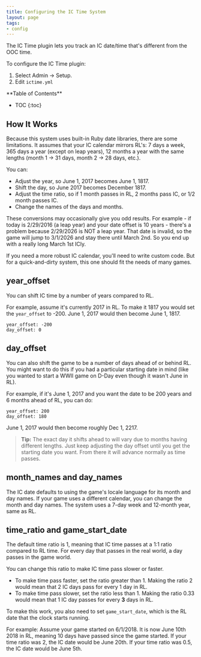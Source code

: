 ```yaml
---
title: Configuring the IC Time System
layout: page
tags:
- config
---
```


The IC Time plugin lets you track an IC date/time that's different from the OOC time.  

To configure the IC Time plugin:

1. Select Admin -> Setup.
2. Edit `ictime.yml`

<div id="inline_toc" markdown="1">
**Table of Contents**

* TOC
{:toc}
</div>

## How It Works

Because this system uses built-in Ruby date libraries, there are some limitations.  It assumes that your IC calendar mirrors RL's: 7 days a week, 365 days a year (except on leap years), 12 months a year with the same lengths (month 1 -> 31 days, month 2 -> 28 days, etc.).  

You can:

* Adjust the year, so June 1, 2017 becomes June 1, 1817.
* Shift the day, so June 2017 becomes December 1817.
* Adjust the time ratio, so if 1 month passes in RL, 2 months pass IC, or 1/2 month passes IC.
* Change the names of the days and months.

These conversions may occasionally give you odd results.  For example - if today is 2/29/2016 (a leap year) and your date offset is 10 years - there's a problem because 2/29/2026 is NOT a leap year.  That date is invalid, so the game will jump to 3/1/2026 and stay there until March 2nd.  So you end up with a really long March 1st ICly.

If you need a more robust IC calendar, you'll need to write custom code.  But for a quick-and-dirty system, this one should fit the needs of many games.

## year_offset

You can shift IC time by a number of years compared to RL.

For example, assume it's currently 2017 in RL.  To make it 1817 you would set the `year_offset` to -200.  June 1, 2017 would then become June 1, 1817.

    year_offset: -200
    day_offset: 0

## day_offset

You can also shift the game to be a number of days ahead of or behind RL.   You might want to do this if you had a particular starting date in mind (like you wanted to start a WWII game on D-Day even though it wasn't June in RL).

For example, if it's June 1, 2017 and you want the date to be 200 years and 6 months ahead of RL, you can do:

    year_offset: 200
    day_offset: 180

June 1, 2017 would then become roughly Dec 1, 2217. 

> <i class="fa fa-info-circle"></i> **Tip:** The exact day it shifts ahead to will vary due to months having different lengths.  Just keep adjusting the day offset until you get the starting date you want.  From there it will advance normally as time passes.

## month_names and day_names

The IC date defaults to using the game's locale language for its month and day names.  If your game uses a different calendar, you can change the month and day names.  The system uses a 7-day week and 12-month year, same as RL.

## time_ratio and game_start_date

The default time ratio is 1, meaning that IC time passes at a 1:1 ratio compared to RL time.  For every day that passes in the real world, a day passes in the game world.  

You can change this ratio to make IC time pass slower or faster.  

* To make time pass faster, set the ratio greater than 1.  Making the ratio 2 would mean that 2 IC days pass for every 1 day in RL.
* To make time pass slower, set the ratio less than 1.  Making the ratio 0.33 would mean that 1 IC day passes for every **3** days in RL.

To make this work, you also need to set `game_start_date`, which is the RL date that the clock starts running.  

For example:  Assume your game started on 6/1/2018.  It is now June 10th 2018 in RL, meaning 10 days have passed since the game started.   If your time ratio was 2, the IC date would be June 20th.  If your time ratio was 0.5, the IC date would be June 5th.




